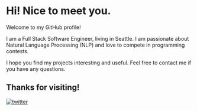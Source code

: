 # Hi! Nice to meet you.

Welcome to my GitHub profile!

I am a Full Stack Software Engineer, living in Seattle. I am passionate about Natural Language Processing (NLP) and love to compete in programming contests.

I hope you find my projects interesting and useful. Feel free to contact me if you have any questions.

Thanks for visiting!
---


      
[![twitter](https://img.shields.io/twitter/follow/mariogzsl)](https://twitter.com/intent/follow?screen_name=mariogzsl)
